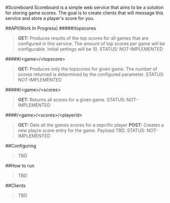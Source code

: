 #Scoreboard
Scoreboard is a simple web service that aims to be a solution for storing game scores. The goal is to create clients that will message this service and store a player's score for you.


##API(Work In Progress)
#####/topscores
>**GET:** Produces results of the top scores for all games that are configured in this service. The amount of top scores per game will be configurable. Initial settings will be 10.
>STATUS: NOT-IMPLEMENTED

#####/\<game\>/\<topscore\>
>**GET:** Produces only the topscores for given game. The number of scores returned is determined by the configured parameter.
>STATUS: NOT-IMPLEMENTED

#####/\<game\>/\<scores\>
>**GET:** Returns all scores for a given game.
>STATUS: NOT-IMPLEMENTED

####/\<game\>/\<scores\>/\<playerId\>
>**GET:** Gets all the games scores for a sepcific player
>**POST:** Creates a new playre score entry for the game. Payload TBD.
>STATUS: NOT-IMPLEMENTED

##Configuring
>TBD

##How to run
>TBD

##Clients
>TBD
